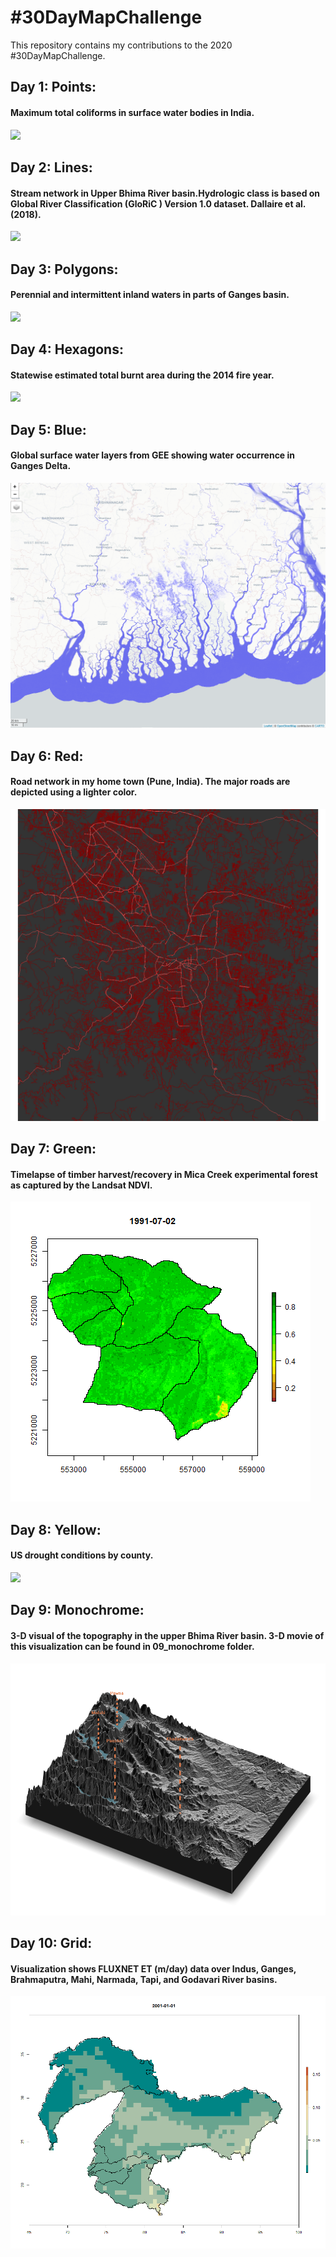 # #30DayMapChallenge

This repository contains my contributions to the 2020 #30DayMapChallenge.  



## Day 1: Points:
 
#### Maximum total coliforms in surface water bodies in India. 

![](https://github.com/devalc/MyContributions_to_30DayMapChallenge/blob/main/01_points/R/total_coliform_max1.gif)

## Day 2: Lines:

#### Stream network in Upper Bhima River basin.Hydrologic class is based on Global River Classification (GloRiC ) Version 1.0 dataset. Dallaire et al. (2018).

![](https://github.com/devalc/MyContributions_to_30DayMapChallenge/blob/main/02_lines/R/02_30DayMapChallenge.png)

## Day 3: Polygons:
 
#### Perennial and intermittent inland waters in parts of Ganges basin. 

![](https://github.com/devalc/MyContributions_to_30DayMapChallenge/blob/main/03_polygons/R/03_30DayMapChallenge.png)

## Day 4: Hexagons:

#### Statewise estimated total burnt area during the 2014 fire year.

![](https://github.com/devalc/MyContributions_to_30DayMapChallenge/blob/main/04_hexagons/R/04_30DatMapChallenge.png)

## Day 5: Blue:

#### Global surface water layers from GEE showing water occurrence in Ganges Delta.

![](https://github.com/devalc/30DayMapChallenge/blob/main/05_blue/R/05_30DatMapChallenge.PNG) 

## Day 6: Red:

#### Road network in my home town (Pune, India). The major roads are depicted using a lighter color.

![](https://github.com/devalc/30DayMapChallenge/blob/main/06_red/R/RoadNetworkPune.png) 

## Day 7: Green:

#### Timelapse of timber harvest/recovery in Mica Creek experimental forest as captured by the Landsat NDVI. 

![](https://github.com/devalc/30DayMapChallenge/blob/main/07_green/R/07_30DatMapChallenge.gif)

## Day 8: Yellow:

#### US drought conditions by county.

![](https://github.com/devalc/30DayMapChallenge/blob/main/08_yellow/R/08_30DayMapChallenge.gif)


## Day 9: Monochrome:

#### 3-D visual of the topography in the upper Bhima River basin. 3-D movie of this visualization can be found in 09_monochrome folder.  

![](https://github.com/devalc/30DayMapChallenge/blob/main/09_monochrome/R/pune294.png)

## Day 10: Grid:

#### Visualization shows FLUXNET ET (m/day) data over Indus, Ganges, Brahmaputra, Mahi, Narmada, Tapi, and Godavari River basins.  

![](https://github.com/devalc/30DayMapChallenge/blob/main/10_grid/R/10_30DayMapChallenge.gif)